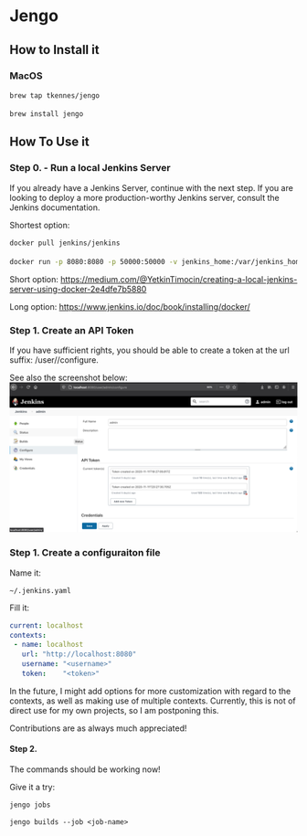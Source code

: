 # Jengo

## How to Install it
### MacOS
```
brew tap tkennes/jengo

brew install jengo
```


## How To Use it

### Step 0. - Run a local Jenkins Server
If you already have a Jenkins Server, continue with the next step. If you are looking to deploy a more production-worthy Jenkins server, consult the Jenkins documentation.

Shortest option:

```bash
docker pull jenkins/jenkins

docker run -p 8080:8080 -p 50000:50000 -v jenkins_home:/var/jenkins_home jenkins/jenkins:lts
```

Short option: https://medium.com/@YetkinTimocin/creating-a-local-jenkins-server-using-docker-2e4dfe7b5880


Long option: https://www.jenkins.io/doc/book/installing/docker/

### Step 1. Create an API Token
If you have sufficient rights, you should be able to create a token at the url suffix: /user/<username>/configure.

See also the screenshot below:
<img src="./static/create_token.png">

### Step 1. Create a configuraiton file
Name it: 
```
~/.jenkins.yaml
```
Fill it:
```yaml
current: localhost
contexts: 
 - name: localhost
   url: "http://localhost:8080"
   username: "<username>"
   token:    "<token>"
```

In the future, I might add options for more customization with regard to the contexts, as well as making use of multiple contexts. Currently, this is not of direct use for my own projects, so I am postponing this. 

Contributions are as always much appreciated!

#### Step 2. 
The commands should be working now!

Give it a try:
```
jengo jobs
```

```
jengo builds --job <job-name>
```
